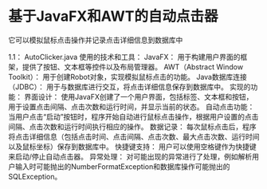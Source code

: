 # 基于JavaFX和AWT的自动点击器
它可以模拟鼠标点击操作并记录点击详细信息到数据库中

1.1：
AutoClicker.java
使用的技术和工具：
  JavaFX： 用于构建用户界面的框架，提供了按钮、文本框等控件以及布局管理器。
  AWT（Abstract Window Toolkit）： 用于创建Robot对象，实现模拟鼠标点击的功能。
  Java数据库连接（JDBC）： 用于与数据库进行交互，将点击详细信息保存到数据库中。
实现的功能：
  界面设计： 使用JavaFX创建了一个用户界面，包括标签、文本框和按钮，用于设置点击间隔、点击次数和运行时间，并显示当前的状态。
  自动点击功能： 当用户点击“启动”按钮时，程序开始自动进行鼠标点击操作，根据用户设置的点击间隔、点击次数和运行时间执行相应的操作。
  数据记录： 每次鼠标点击后，程序将点击详细信息（包括点击时间、点击间隔、点击次数、最大点击次数、运行时间以及鼠标坐标）保存到数据库中。
  快捷键支持： 用户可以使用空格键作为快捷键来启动/停止自动点击器。
  异常处理： 对可能出现的异常进行了处理，例如解析用户输入时可能抛出的NumberFormatException和数据库操作可能抛出的SQLException。
